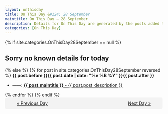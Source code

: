 ```yaml
---
layout: onthisday
title: On This Day &#124; 28 September
maintitle: On This Day — 28 September
description: Details for On This Day are generated by the posts added to the website so the content is subject to changes/updates over time.
categories: [On This Day]
---
```


{% if site.categories.OnThisDay28September == null %}
<h2>Sorry no known details for today</h2>
{% else %}
{% for post in site.categories.OnThisDay28September reversed %}
<strong>{{ post.before }}{{ post.date | date: "%e %B %Y" }}{{ post.after }}</strong>
<ul>
<li> ——: <a class="{{ post.class }}" href="{{ post.url }}"><strong>{{ post.maintitle }}</strong> - {{ post.post_description }}</a></li>
</ul>
{% endfor %}
{% endif %}
<br />
<div style="background-color: #f3f3f3; padding: 10px; border-radius: 5px; text-align: center; display: flex; justify-content: space-evenly;">
<a href="/onthisday/09/09-27">« Previous Day</a>
<span style="visibility:hidden;">[ Visit Leap Year February 29 ]</span>
<a href="/onthisday/09/09-29">Next Day »</a>
</div>
